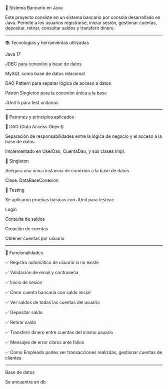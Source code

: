 🏦 Sistema Bancario en Java

Este proyecto consiste en un sistema bancario por consola desarrollado en Java. Permite a los usuarios registrarse, iniciar sesión, gestionar cuentas, depositar, retirar, consultar saldos y transferir dinero.

---

📚 Tecnologías y herramientas utilizadas

Java 17

JDBC para conexión a base de datos

MySQL como base de datos relacional

DAO Pattern para separar lógica de acceso a datos

Patrón Singleton para la conexión única a la base

JUnit 5 para test unitarios

---

🧐 Patrones y principios aplicados

📂 DAO (Data Access Object)

Separación de responsabilidades entre la lógica de negocio y el acceso a la base de datos.

Implementado en UserDao, CuentaDao, y sus clases Impl.

🧵 Singleton

Asegura una única instancia de conexión a la base de datos.

Clase: DataBaseConexion

🧪 Testing

Se aplicaron pruebas básicas con JUnit para testear:

Login

Consulta de saldos

Creación de cuentas

Obtener cuentas por usuario

---

🔧 Funcionalidades

✅ Registro automático de usuario si no existe

✅ Validación de email y contraseña

✅ Inicio de sesión

✅ Crear cuenta bancaria con saldo inicial

✅ Ver saldos de todas las cuentas del usuario

✅ Depositar saldo

✅ Retirar saldo

✅ Transferir dinero entre cuentas del mismo usuario

✅ Mensajes de error claros ante fallos

✅ Como Empleado podes ver transacciones realizdas, gestionar cuentas de clientes


---
Base de datos

Se encuentra en db
